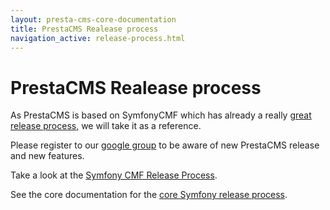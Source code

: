 ```yaml
---
layout: presta-cms-core-documentation
title: PrestaCMS Realease process
navigation_active: release-process.html
---
```


# PrestaCMS Realease process


As PrestaCMS is based on SymfonyCMF which has already a really [great release process][1], we will take it as
a reference.

Please register to our [google group][3] to be aware of new PrestaCMS release and new features.

Take a look at the [Symfony CMF Release Process][1].

See the core documentation for the [core Symfony release process][2].


[1]: http://symfony.com/doc/master/cmf/contributing/releases.html
[2]: http://symfony.com/doc/current/contributing/community/releases.html
[3]: https://groups.google.com/forum/?hl=fr&fromgroups#!forum/prestacms-devs